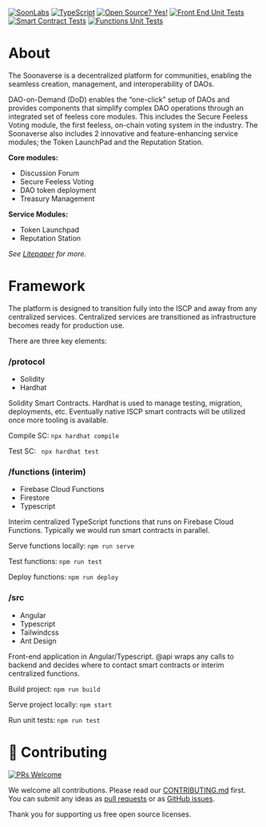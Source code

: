 [![SoonLabs](https://badgen.net/discord/members/5RVhemRU)](https://discord.gg/5RVhemRU)
[![TypeScript](https://img.shields.io/badge/--3178C6?logo=typescript&logoColor=ffffff)](https://www.typescriptlang.org/)
[![Open Source? Yes!](https://badgen.net/badge/Open%20Source%20%3F/Yes%21/blue?icon=github)](https://github.com/Naereen/badges/)
[![Front End Unit Tests](https://github.com/soonlabs/soonaverse/actions/workflows/front-end-unit-tests.yml/badge.svg)](https://github.com/soonlabs/soonaverse/actions/workflows/front-end-unit-tests.yml)
[![Smart Contract Tests](https://github.com/soonlabs/soonaverse/actions/workflows/smart-contracts-unit-test.yml/badge.svg)](https://github.com/soonlabs/soonaverse/actions/workflows/smart-contracts-unit-test.yml)
[![Functions Unit Tests](https://github.com/soonlabs/soonaverse/actions/workflows/functions-unit-tests.yml/badge.svg)](https://github.com/soonlabs/soonaverse/actions/workflows/functions-unit-tests.yml)
# About
The Soonaverse is a decentralized platform for communities, enabling the seamless creation, management, and interoperability of DAOs.

DAO-on-Demand (DoD) enables the “one-click” setup of DAOs and provides components that simplify complex DAO operations through an integrated set of feeless core modules. This includes the Secure Feeless Voting module, the first feeless, on-chain voting system in the industry. The Soonaverse also includes 2 innovative and feature-enhancing service modules; the Token LaunchPad and the Reputation Station.

**Core modules:**
- Discussion Forum
- Secure Feeless Voting
- DAO token deployment
- Treasury Management

**Service Modules:**
- Token Launchpad
- Reputation Station
  
_See [Litepaper](https://docs.google.com/document/d/107AWznbIIz1CwsqRO2Jwj5vmqVdj_2g-eavnmCeTvd8) for more._

# Framework
The platform is designed to transition fully into the ISCP and away from any centralized services. Centralized services are transitioned as infrastructure becomes ready for production use.

There are three key elements:

### /protocol
- Solidity
- Hardhat

Solidity Smart Contracts. Hardhat is used to manage testing, migration, deployments, etc. Eventually native ISCP smart contracts will be utilized once more tooling is available.

Compile SC: ```npx hardhat compile```

Test SC: ``` npx hardhat test```

### /functions (interim)
- Firebase Cloud Functions
- Firestore
- Typescript
  
Interim centralized TypeScript functions that runs on Firebase Cloud Functions. Typically we would run smart contracts in parallel.

Serve functions locally: ```npm run serve```

Test functions: ```npm run test```

Deploy functions: ```npm run deploy```

### /src
- Angular
- Typescript
- Tailwindcss
- Ant Design

Front-end application in Angular/Typescript. @api wraps any calls to backend and decides where to contact smart contracts or interim centralized functions.

Build project: ```npm run build```

Serve project locally: ```npm start```

Run unit tests: ```npm run test```

# 🤝 Contributing

[![PRs Welcome](https://img.shields.io/badge/PRs-welcome-brightgreen.svg?style=flat-square)](https://github.com/soonlabs/soonaverse/pulls)

We welcome all contributions. Please read our [CONTRIBUTING.md](https://github.com/soonlabs/soonaverse/blob/master/CONTRIBUTING.md) first. You can submit any ideas as [pull requests](https://github.com/soonlabs/soonaverse/pulls) or as [GitHub issues](https://github.com/soonlabs/soonaverse/issues).

Thank you for supporting us free open source licenses.
